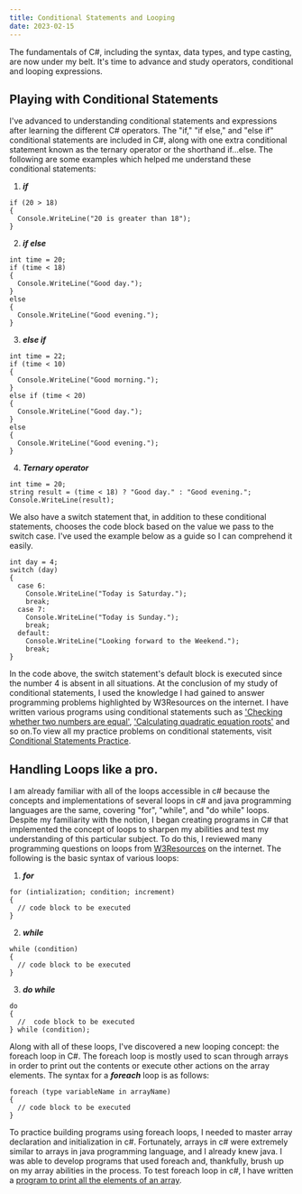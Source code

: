 ```yaml
---
title: Conditional Statements and Looping
date: 2023-02-15
---
```


The fundamentals of C#, including the syntax, data types, and type casting, are now under my belt. It's time to advance and study operators, conditional and looping expressions. 

<h2>Playing with Conditional Statements</h2>
I've advanced to understanding conditional statements and expressions after learning the different C# operators. The "if," "if else," and "else if" conditional statements are included in C#, along with one extra conditional statement known as the ternary operator or the shorthand if...else. The following are some examples which helped me understand these conditional statements:

1. ***if***
```
if (20 > 18) 
{
  Console.WriteLine("20 is greater than 18");
}
```
2. ***if else***
```
int time = 20;
if (time < 18) 
{
  Console.WriteLine("Good day.");
} 
else 
{
  Console.WriteLine("Good evening.");
}
```
3. ***else if***
```
int time = 22;
if (time < 10) 
{
  Console.WriteLine("Good morning.");
} 
else if (time < 20) 
{
  Console.WriteLine("Good day.");
} 
else 
{
  Console.WriteLine("Good evening.");
}
```
4. ***Ternary operator***
```
int time = 20;
string result = (time < 18) ? "Good day." : "Good evening.";
Console.WriteLine(result);
```

We also have a switch statement that, in addition to these conditional statements, chooses the code block based on the value we pass to the switch case. I've used the example below as a guide so I can comprehend it easily.
```
int day = 4;
switch (day) 
{
  case 6:
    Console.WriteLine("Today is Saturday.");
    break;
  case 7:
    Console.WriteLine("Today is Sunday.");
    break;
  default:
    Console.WriteLine("Looking forward to the Weekend.");
    break;
}
```
In the code above, the switch statement's default block is executed since the number 4 is absent in all situations.
At the conclusion of my study of conditional statements, I used the knowledge I had gained to answer programming problems highlighted by W3Resources on the internet. I have written various programs using conditional statements such as <a href="https://github.com/sreenivas98/Learning_Journey/blob/main/CodePractice/ConditionalStatements/Q1.cs">'Checking whether two numbers are equal'</a>, <a href="https://github.com/sreenivas98/Learning_Journey/blob/main/CodePractice/ConditionalStatements/Q11.cs">'Calculating quadratic equation roots'</a> and so on.To view all my practice problems on conditional statements, visit <a href="https://github.com/sreenivas98/Learning_Journey/tree/main/CodePractice/ConditionalStatements">Conditional Statements Practice</a>.

<h2>Handling Loops like a pro.</h2>

I am already familiar with all of the loops accessible in c# because the concepts and implementations of several loops in c# and java programming languages are the same, covering "for", "while", and "do while" loops. Despite my familiarity with the notion, I began creating programs in C# that implemented the concept of loops to sharpen my abilities and test my understanding of this particular subject. To do this, I reviewed many programming questions on loops from <a href="https://www.w3resource.com/csharp-exercises/for-loop/index.php">W3Resources</a> on the internet.
The following is the basic syntax of various loops:
1. ***for***
```
for (intialization; condition; increment) 
{
  // code block to be executed
}
```
2. ***while***
```
while (condition) 
{
  // code block to be executed
}
```
3. ***do while***
```
do
{
  //  code block to be executed
} while (condition);
```

Along with all of these loops, I've discovered a new looping concept: the foreach loop in C#. The foreach loop is mostly used to scan through arrays in order to print out the contents or execute other actions on the array elements. The syntax for a ***foreach*** loop is as follows:
```
foreach (type variableName in arrayName) 
{
  // code block to be executed
}
```
To practice building programs using foreach loops, I needed to master array declaration and initialization in c#. Fortunately, arrays in c# were extremely similar to arrays in java programming language, and I already knew java. I was able to develop programs that used foreach and, thankfully, brush up on my array abilities in the process. To test foreach loop in c#, I have written a <a href="https://github.com/sreenivas98/Learning_Journey/blob/main/w3schools_practice/ForEachPractice.cs">program to print all the elements of an array</a>.
